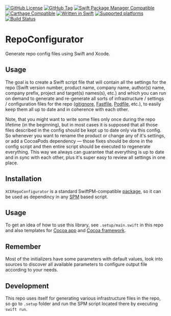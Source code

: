 [![GitHub License](https://img.shields.io/github/license/XCEssentials/RepoConfigurator.svg?longCache=true)](LICENSE)
[![GitHub Tag](https://img.shields.io/github/tag/XCEssentials/RepoConfigurator.svg?longCache=true)](https://github.com/XCEssentials/RepoConfigurator/tags)
[![Swift Package Manager Compatible](https://img.shields.io/badge/SPM-compatible-brightgreen.svg?longCache=true)](Package.swift)
[![Carthage Compatible](https://img.shields.io/badge/Carthage-compatible-brightgreen.svg?longCache=true)](https://github.com/Carthage/Carthage)
[![Written in Swift](https://img.shields.io/badge/Swift-5.0-orange.svg?longCache=true)](https://swift.org)
[![Supported platforms](https://img.shields.io/badge/platforms-macOS-blue.svg?longCache=true)](Package.swift)
[![Build Status](https://travis-ci.com/XCEssentials/RepoConfigurator.svg?branch=master)](https://travis-ci.com/XCEssentials/RepoConfigurator)

# RepoConfigurator

Generate repo config files using Swift and Xcode.

## Usage

The goal is to create a Swift script file that will contain all the settings for the repo (Swift version number, product name, company name, author(s) name, company prefix, project and target(s) names(s), etc.) and which you can run on demand to generate and re-generate all sorts of infrastructure / settings / configuration files for the repo ([gitignore](https://git-scm.com/docs/gitignore), [Fastfile](https://fastlane.tools/), [Podfile](https://guides.cocoapods.org/syntax/podfile.html), etc.), to easily keep them all up to date and in coherence with each other.

Note, that you might want to write some files only once during the repo lifetime (in the beginning), but in most cases it is supposed that all those files described in the config should be kept up to date only via this config. So whenever you want to rename the product or change any of it's settings, or add a CocoaPods dependency — those fixes should be done in the config script and then entire script should be executed to regenerate everything. This way we always can guarantee that everything is up to date and in sync with each other, plus it's super easy to review all settings in one place.

## Installation

`XCERepoConfigurator` is a standard SwiftPM-compatible [package](Package.swift), so it can be used as dependincy in any [SPM](https://github.com/apple/swift-package-manager/tree/master/Documentation) based script.

## Usage

To get an idea of how to use this library, see `.setup/main.swift` in this repo and also templates for [Cocoa app](https://github.com/XCEssentials/AppTemplate) and [Cocoa framework](https://github.com/XCEssentials/FrameworkTemplate).

## Remember

Most of the initializers have some parameters with default values, look into sources to discover all available parameters to configure output file according to your needs.

## Development

This repo uses itself for generating various infrastructure files in the repo, so go to `.setup` folder and run the SPM script located there by executing `swift run`.
